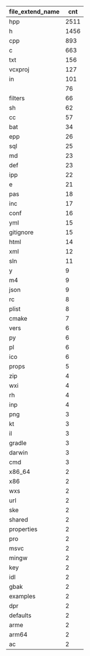 | file_extend_name | cnt  |
|------------------|------|
| hpp              | 2511 |
| h                | 1456 |
| cpp              | 893  |
| c                | 663  |
| txt              | 156  |
| vcxproj          | 127  |
| in               | 101  |
|                  | 76   |
| filters          | 66   |
| sh               | 62   |
| cc               | 57   |
| bat              | 34   |
| epp              | 26   |
| sql              | 25   |
| md               | 23   |
| def              | 23   |
| ipp              | 22   |
| e                | 21   |
| pas              | 18   |
| inc              | 17   |
| conf             | 16   |
| yml              | 15   |
| gitignore        | 15   |
| html             | 14   |
| xml              | 12   |
| sln              | 11   |
| y                | 9    |
| m4               | 9    |
| json             | 9    |
| rc               | 8    |
| plist            | 8    |
| cmake            | 7    |
| vers             | 6    |
| py               | 6    |
| pl               | 6    |
| ico              | 6    |
| props            | 5    |
| zip              | 4    |
| wxi              | 4    |
| rh               | 4    |
| inp              | 4    |
| png              | 3    |
| kt               | 3    |
| il               | 3    |
| gradle           | 3    |
| darwin           | 3    |
| cmd              | 3    |
| x86_64           | 2    |
| x86              | 2    |
| wxs              | 2    |
| url              | 2    |
| ske              | 2    |
| shared           | 2    |
| properties       | 2    |
| pro              | 2    |
| msvc             | 2    |
| mingw            | 2    |
| key              | 2    |
| idl              | 2    |
| gbak             | 2    |
| examples         | 2    |
| dpr              | 2    |
| defaults         | 2    |
| arme             | 2    |
| arm64            | 2    |
| ac               | 2    |
